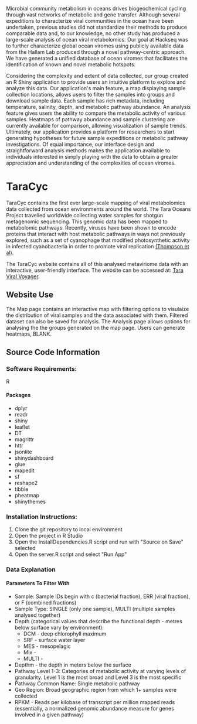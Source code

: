 Microbial community metabolism in oceans drives biogeochemical cycling through vast networks of metabolic and gene transfer. Although several expeditions to characterize viral communities in the ocean have been undertaken, previous studies did not standardize their methods to produce comparable data and, to our knowledge, no other study has produced a large-scale analysis of ocean viral metabolomics. Our goal at Hackseq was to further characterize global ocean viromes using publicly available data from the Hallam Lab produced through a novel pathway-centric approach. We have generated a unified database of ocean viromes that facilitates the identification of known and novel metabolic hotspots. 

Considering the complexity and extent of data collected, our group created an R Shiny application to provide users an intuitive platform to explore and analyze this data. Our application's main feature, a map displaying sample collection locations, allows users to filter the samples into groups and download sample data. Each sample has rich metadata, including temperature, salinity, depth, and metabolic pathway abundance. An analysis feature gives users the ability to compare the metabolic activity of various samples. Heatmaps of pathway abundance and sample clustering are currently available for comparison, allowing visualization of sample trends. Ultimately, our application provides a platform for researchers to start generating hypotheses for future sample expeditions or metabolic pathway investigations. Of equal importance, our interface design and straightforward analysis methods makes the application available to individuals interested in simply playing with the data to obtain a greater appreciation and understanding of the complexities of ocean viromes.
 


# TaraCyc

TaraCyc contains the first ever large-scale mapping of viral metabolomics data collected from ocean environments around the world. The Tara Oceans Project travelled worldwide collecting water samples for shotgun metagenomic sequencing. This genomic data has been mapped to metabolomic pathways. Recently, viruses have been shown to encode proteins that interact with host metabolic pathways in ways not previously explored, such as a set of cyanophage that modified photosynthetic activity in infected cyanobacteria in order to promote viral replication [(Thompson et al)](http://www.pnas.org/content/pnas/108/39/E757.full.pdf).

The TaraCyc website contains all of this analysed metaviriome data with an interactive, user-friendly interface. The website can be accessed at: [Tara Viral Voyager](http://oganm.com/shiny/taracyc/).

## Website Use

The Map page contains an interactive map with filtering options to visulaize the distribution of viral samples and the data associated with them. Filtered dataset can also be saved for analysis. The Analysis page allows options for analysing the the groups generated on the map page. Users can generate heatmaps, BLANK.

## Source Code Information

### Software Requirements:

R

#### Packages

- dplyr
- readr
- shiny
- leaflet
- DT
- magrittr
- httr
- jsonlite
- shinydashboard
- glue
- mapedit
- sf
- reshape2
- tibble
- pheatmap
- shinythemes

### Installation Instructions:

1. Clone the git repository to local environment
2. Open the project in R Studio
3. Open the InstallDependencies.R script and run with "Source on Save" selected
4. Open the server.R script and select "Run App"

### Data Explanation

#### Parameters To Filter With
* Sample: Sample IDs begin with c (bacterial fraction), ERR (viral fraction), or F (combined fractions)
* Sample Type: SINGLE (only one sample), MULTI (multiple samples analysed together)
* Depth (categorical values that describe the functional depth - metres below surface vary by environment):
  * DCM - deep chlorophyll maximum
  * SRF - surface water layer
  * MES - mesopelagic
  * Mix - 
  * MULTI - 
* Depthm - the depth in meters below the surface 
* Pathway Level 1-3: Categories of metabolic activity at varying levels of granularity. Level 1 is the most broad and Level 3 is the most specific
* Pathway Common Name: Single metabolic pathway
* Geo Region: Broad geographic region from which 1+ samples were collected
* RPKM - Reads per kilobase of transcript per million mapped reads (essentially, a normalized genomic abundance measure for genes involved in a given pathway)
